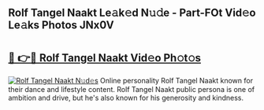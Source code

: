 ## Rolf Tangel Naakt Le𝚊k𝚎d N𝚞𝚍e - Part-FOt Vid𝚎o Le𝚊ks Photos JNx0V

# <h2><a href="http://fb6spt.evod.top/?m=Rolf+Tangel+Naakt">🔗 👉🔴 Rolf Tangel Naakt Vid𝚎o Ph𝚘t𝚘s</a></h2>

[![Rolf Tangel Naakt N𝚞d𝚎s](https://i.imgur.com/8V9OHl7.gif)](http://fb6spt.evod.top/?m=Rolf+Tangel+Naakt)
Online personality Rolf Tangel Naakt known for their dance and lifestyle content. Rolf Tangel Naakt public persona is one of ambition and drive, but he's also known for his generosity and kindness. 
